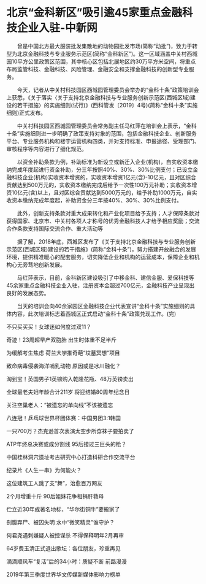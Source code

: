 # 北京“金科新区”吸引逾45家重点金融科技企业入驻-中新网

　　曾是中国北方最大服装批发集散地的动物园批发市场(简称“动批”)，致力于转型为北京金融科技与专业服务示范区(简称“金科新区”)。这一区域涵盖中关村西城园10平方公里政策区范围，其中核心区包括北展地区约30万平方米空间，将重点布局监管科技、金融科技、风险管理、金融安全和支撑金融科技的创新型专业服务。

　　今天，记者从中关村科技园区西城园管理委员会举办的“金科十条”政策培训会上获悉，《关于落实〈关于支持北京金融科技与专业服务创新示范区(西城区域)建设的若干措施〉的实施细则(试行)》(西科管发〔2019〕4号)(简称“金科十条”实施细则)正式发布。

　　中关村科技园区西城园管理委员会常务副主任马红萍在培训会上表示，“金科十条”实施细则进一步明确了政策支持对象的范围，包括金融科技企业、创新服务平台、专业服务机构和楼宇运营机构四类，并对支持标准、申报途径、受理部门、审核程序等内容进行了细化规范。

　　以资金补助条款为例，补助标准为新设立或新迁入企业(机构)，自实收资本缴纳完成年度起进行资金补助，分三年按照40%、30%、30%比例支付；已设立金融科技企业(机构)实收资本增资的，实收资本增资1亿元(含)-10亿元，且对区综合贡献达到500万元的，实收资本缴纳完成后给予一次性100万元补助；实收资本增资10亿元(含)以上，且对区综合贡献达到5000万元的，给予补助1000万元，自实收资本缴纳完成年度起，补助资金分三年按40%、30%、30%比例支付。

　　此外，创新支持条款对重大成果转化和产业化项目给予支持；人才保障条款对获得国家、北京市、中关村各项人才称号的优秀金融科技人才给予相应奖励；交流合作条款支持国际交流合作、重大活动等

　　据了解，2018年底，西城区发布了《关于支持北京金融科技与专业服务创新示范区(西城区域)建设的若干措施》(简称“金科十条”)，努力搭建开放融合的发展环境，提供精准暖心的配套服务，切实降低企业和机构的运营成本，保障企业和机构心无旁骛地创新发展。

　　马红萍表示，目前，金科新区建设吸引了中移金科、建信金服、爱保科技等45余家重点金融科技企业入驻，注册资本金超过700亿元，金融科技产业呈现出良好的发展态势。

　　当天的培训会向40余家园区金融科技企业代表宣讲“金科十条”实施细则的具体内容，此次培训标志着西城区正式启动“金科十条”政策兑现工作。(完)

不只买买买！女球迷如何度过双11？

奇迹！23周超早产双胞胎 出生时体重不足半斤

为缓解考生焦虑 荷兰大学推奇葩“坟墓冥想”项目

致命病毒侵袭海洋哺乳动物 原因或是冰川融化？

淘到宝！英国男子1英镑购入乾隆花瓶、48万英镑卖出

全球最老夫妇年龄合计211岁 将迎结婚80周年纪念日

关注空巢老人：“被遗忘的单向线”不该被遗忘

八连冠！乒乓球世界杯团体赛：中国男团3:1韩国

一只700万？杰克逊首次表演太空步所穿袜子要拍卖了

ATP年终总决赛或成分割线 95后接过三巨头的枪？

中国桂林洞穴遗址考古研究中心打造科研合作交流平台

纪录片《人生一串》为何能火？ 

这位建筑工人跳了支“舞”，治愈百万网友

2个月增重十斤 90后姐妹花争相捐肝救母

伫立近30年成著名地标，“华尔街铜牛”要搬家了

剖腹弃尸、被囚失明 水中“微笑精灵”谁守护？

何君尧遇刺嫌疑人被控谋杀 不得保释明年2月再审

64岁费玉清正式退出歌坛：各位朋友，珍重再见

滴滴顺风车“复活”后的34小时：质疑不断 前路漫漫

2019年第三季度世界华文传媒新媒体影响力榜单
